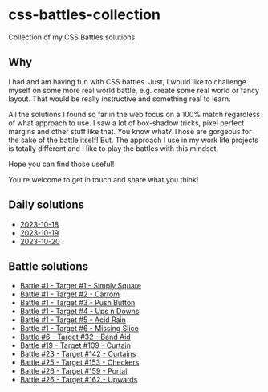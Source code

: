 # css-battles-collection

Collection of my CSS Battles solutions.

## Why

I had and am having fun with CSS battles. Just, I would like to challenge myself on some more real world battle, e.g. create some real world or fancy layout. That would be really instructive and something real to learn.

All the solutions I found so far in the web focus on a 100% match regardless of what approach to use. I saw a lot of box-shadow tricks, pixel perfect margins and other stuff like that.
You know what? Those are gorgeous for the sake of the battle itself!
But.
The approach I use in my work life projects is totally different and I like to play the battles with this mindset.

Hope you can find those useful!

You're welcome to get in touch and share what you think!

## Daily solutions

- [2023-10-18](./daily/2023-10-18.md)
- [2023-10-19](./daily/2023-10-19.md)
- [2023-10-20](./daily/2023-10-20.md)

## Battle solutions

- [Battle #1 - Target #1 - Simply Square](./battles/1.md)
- [Battle #1 - Target #2 - Carrom](./battles/2.md)
- [Battle #1 - Target #3 - Push Button](./battles/3.md)
- [Battle #1 - Target #4 - Ups n Downs](./battles/4.md)
- [Battle #1 - Target #5 - Acid Rain](./battles/5.md)
- [Battle #1 - Target #6 - Missing Slice](./battles/6.md)
- [Battle #6 - Target #32 - Band Aid](./battles/32.md)
- [Battle #19 - Target #109 - Curtain](./battles/109.md)
- [Battle #23 - Target #142 - Curtains](./battles/142.md)
- [Battle #25 - Target #153 - Checkers](./battles/153.md)
- [Battle #26 - Target #159 - Portal](./battles/159.md)
- [Battle #26 - Target #162 - Upwards](./battles/162.md)
